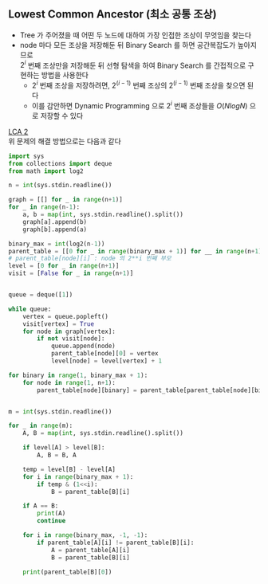## Lowest Common Ancestor (최소 공통 조상)
- Tree 가 주어졌을 때 어떤 두 노드에 대하여 가장 인접한 조상이 무엇임을 찾는다
- node 마다 모든 조상을 저장해둔 뒤 Binary Search 를 하면 공간복잡도가 높아지므로  <br>
  $2^i$ 번째 조상만을 저장해둔 뒤 선형 탐색을 하여 Binary Search 를 간접적으로 구현하는 방법을 사용한다
  - $2^i$ 번째 조상을 저장하려면, $2^(i-1)$ 번째 조상의 $2^(i-1)$ 번째 조상을 찾으면 된다
  - 이를 감안하면 Dynamic Programming 으로 $2^i$ 번째 조상들을 $O(N log N)$ 으로 저장할 수 있다
  
[LCA 2](https://www.acmicpc.net/problem/11438) <br>
위 문제의 해결 방법으로는 다음과 같다


```python
import sys
from collections import deque
from math import log2

n = int(sys.stdin.readline())

graph = [[] for _ in range(n+1)]
for _ in range(n-1):
    a, b = map(int, sys.stdin.readline().split())
    graph[a].append(b)
    graph[b].append(a)

binary_max = int(log2(n-1))
parent_table = [[0 for _ in range(binary_max + 1)] for __ in range(n+1)]
# parent_table[node][i] : node 의 2**i 번째 부모
level = [0 for _ in range(n+1)]
visit = [False for _ in range(n+1)]


queue = deque([1])

while queue:
    vertex = queue.popleft()
    visit[vertex] = True
    for node in graph[vertex]:
        if not visit[node]:
            queue.append(node)
            parent_table[node][0] = vertex
            level[node] = level[vertex] + 1

for binary in range(1, binary_max + 1):
    for node in range(1, n+1):
        parent_table[node][binary] = parent_table[parent_table[node][binary - 1]][binary - 1]


m = int(sys.stdin.readline())

for _ in range(m):
    A, B = map(int, sys.stdin.readline().split())

    if level[A] > level[B]:
        A, B = B, A

    temp = level[B] - level[A]
    for i in range(binary_max + 1):
        if temp & (1<<i):
            B = parent_table[B][i]

    if A == B:
        print(A)
        continue

    for i in range(binary_max, -1, -1):
        if parent_table[A][i] != parent_table[B][i]:
            A = parent_table[A][i]
            B = parent_table[B][i]

    print(parent_table[B][0])
```
